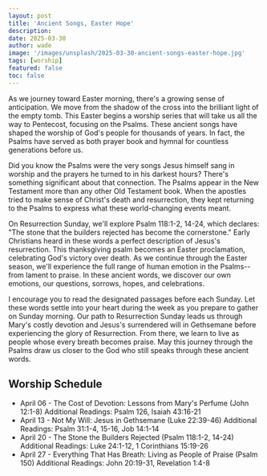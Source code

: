 ```yaml
---
layout: post
title: 'Ancient Songs, Easter Hope'
description:
date: 2025-03-30
author: wade
image: '/images/unsplash/2025-03-30-ancient-songs-easter-hope.jpg'
tags: [worship]
featured: false
toc: false
---
```


As we journey toward Easter morning, there's a growing sense of anticipation. We move from the shadow of the cross into the brilliant light of the empty tomb. This Easter begins a worship series that will take us all the way to Pentecost, focusing on the Psalms. These ancient songs have shaped the worship of God's people for thousands of years. In fact, the Psalms have served as both prayer book and hymnal for countless generations before us.

Did you know the Psalms were the very songs Jesus himself sang in worship and the prayers he turned to in his darkest hours? There's something significant about that connection. The Psalms appear in the New Testament more than any other Old Testament book. When the apostles tried to make sense of Christ's death and resurrection, they kept returning to the Psalms to express what these world-changing events meant.

On Resurrection Sunday, we'll explore Psalm 118:1-2, 14-24, which declares: "The stone that the builders rejected has become the cornerstone." Early Christians heard in these words a perfect description of Jesus's resurrection. This thanksgiving psalm becomes an Easter proclamation, celebrating God's victory over death. As we continue through the Easter season, we'll experience the full range of human emotion in the Psalms--from lament to praise. In these ancient words, we discover our own emotions, our questions, sorrows, hopes, and celebrations.

I encourage you to read the designated passages before each Sunday. Let these words settle into your heart during the week as you prepare to gather on Sunday morning. Our path to Resurrection Sunday leads us through Mary's costly devotion and Jesus's surrendered will in Gethsemane before experiencing the glory of Resurrection. From there, we learn to live as people whose every breath becomes praise. May this journey through the Psalms draw us closer to the God who still speaks through these ancient words.

## Worship Schedule

- April 06 - The Cost of Devotion: Lessons from Mary's Perfume (John 12:1-8)
  Additional Readings: Psalm 126, Isaiah 43:16-21
- April 13 - Not My Will: Jesus in Gethsemane (Luke 22:39-46)
  Additional Readings: Psalm 31:1-4, 15-16, Job 14:1-14
- April 20 - The Stone the Builders Rejected (Psalm 118:1-2, 14-24)
  Additional Readings: Luke 24:1-12, 1 Corinthians 15:19-26
- April 27 - Everything That Has Breath: Living as People of Praise (Psalm 150)
  Additional Readings: John 20:19-31, Revelation 1:4-8

